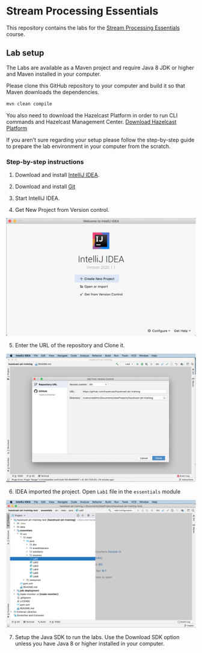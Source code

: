 # Stream Processing Essentials

This repository contains the labs for the [Stream Processing Essentials](https://training.hazelcast.com/stream-processing-essentials) course. 

## Lab setup

The Labs are available as a Maven project and require Java 8 JDK or higher and Maven installed in your computer. 

Please clone this GitHub repository to your computer and build it so that Maven downloads the dependencies.

```bash
mvn clean compile  
```
You also need to download the Hazelcast Platform in order to run CLI commands and Hazelcast Management Center. [Download Hazelcast Platform](https://hazelcast.com/open-source-projects/downloads/)

If you aren't sure regarding your setup please follow the step-by-step guide to prepare the lab environment in your computer from
the scratch.

### Step-by-step instructions 

1. Download and install [IntelliJ IDEA](https://www.jetbrains.com/idea/download/).

2. Download and install [Git](https://git-scm.com/downloads)

3. Start IntelliJ IDEA.

4. Get New Project from Version control. 

 ![Import New Project from Version control.](images/setup-1.png)

5. Enter the URL of the repository and Clone it. 

 ![Clone the GitHub repository](images/setup-2.png)

6. IDEA imported the project. Open `Lab1` file in the `essentials` module 

 ![Open Lab1](images/setup-3.png)

7. Setup the Java SDK to run the labs. Use the Download SDK option unless you have Java 8 or higher installed in your computer.

